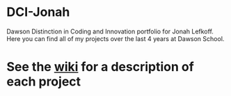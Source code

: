 # DCI-Jonah
Dawson Distinction in Coding and Innovation portfolio for Jonah Lefkoff. Here you can find all of my projects over the last 4 years at Dawson School.

# See the [wiki](https://github.com/jlefkoff/DCI-Jonah/wiki) for a description of each project
